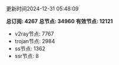 更新时间2024-12-31 05:48:09

**总订阅: 4267**
**总节点: 34960**
**有效节点: 12121**
- v2ray节点: 7767
- trojan节点: 2984
- ss节点: 1362
- ssr节点: 8
